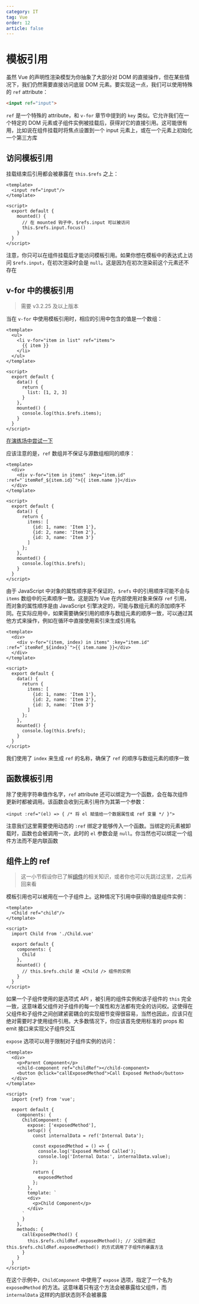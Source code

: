 ```yaml
---
category: IT
tag: Vue
order: 12
article: false
---
```


# 模板引用

虽然 Vue 的声明性渲染模型为你抽象了大部分对 DOM 的直接操作，但在某些情况下，我们仍然需要直接访问底层 DOM 元素。要实现这一点，我们可以使用特殊的 `ref` attribute：

```html
<input ref="input">
```

`ref` 是一个特殊的 attribute，和 `v-for` 章节中提到的 `key` 类似。它允许我们在一个特定的 DOM 元素或子组件实例被挂载后，获得对它的直接引用。这可能很有用，比如说在组件挂载时将焦点设置到一个 input 元素上，或在一个元素上初始化一个第三方库

## 访问模板引用

挂载结束后引用都会被暴露在 `this.$refs` 之上：

```vue
<template>
  <input ref="input"/>
</template>

<script>
  export default {
    mounted() {
      // 在 mounted 钩子中，$refs.input 可以被访问
      this.$refs.input.focus()
    }
  }
</script>
```

注意，你只可以在组件挂载后才能访问模板引用。如果你想在模板中的表达式上访问 `$refs.input`，在初次渲染时会是 `null`。这是因为在初次渲染前这个元素还不存在

## v-for 中的模板引用

> 需要 v3.2.25 及以上版本

当在 `v-for` 中使用模板引用时，相应的引用中包含的值是一个数组：

```vue
<template>
  <ul>
    <li v-for="item in list" ref="items">
      {{ item }}
    </li>
  </ul>
</template>

<script>
  export default {
    data() {
      return {
        list: [1, 2, 3]
      }
    },
    mounted() {
      console.log(this.$refs.items);
    }
  }
</script>
```

[在演练场中尝试一下](https://play.vuejs.org/#eNp9Uk1Pg0AQ/SuTjYc2qRDtrUETNT3oQY16cz0QGOjWZZfsRyUh/Hdnl0I9mCaEnY+3j/dm6Nld2yYHj2zDMlsY0bpbrrBrtXFQYpV76aDnCqDMXb5YjjGAQeeNmjIAKazbwOfVCq5XsP4ay0M4hlV4N9orh+WJoNDKaomJ1PXC7YRNLgxWNhEOG7uM97iiJ0tnUZRQs5W5Q8oAMi/jSZEUcListLnhLBCAUFEQZ6SzOhYtZ0c4QN9DxA1RIRGkUoycaSTN0vlLbMWcJbGVqJO91YrmFB1wVuimFRLNS+sEmeFsM3njLJdS/zzFmjMe4wjinR0W3//U97YLNc5eDVo0B+Rs7rnc1EheQnv7/owdxXOz0aWXhD7TfEMatA8aR9i9VyXJ/oOLah+bsHOh6g+77RwqO5kKQk+L5Ix+locz1k9y18l6WiQbfgGnFcbR)

应该注意的是，`ref` 数组并不保证与源数组相同的顺序：

```vue
<template>
  <div>
    <div v-for="item in items" :key="item.id" :ref="`itemRef_${item.id}`">{{ item.name }}</div>
  </div>
</template>

<script>
  export default {
    data() {
      return {
        items: [
          {id: 1, name: 'Item 1'},
          {id: 2, name: 'Item 2'},
          {id: 3, name: 'Item 3'}
        ]
      };
    },
    mounted() {
      console.log(this.$refs);
    }
  }
</script>
```

由于 JavaScript 中对象的属性顺序是不保证的，`$refs` 中的引用顺序可能不会与 `items` 数组中的元素顺序一致。这是因为 Vue 在内部使用对象来保存 `ref` 引用，而对象的属性顺序是由 JavaScript 引擎决定的，可能与数组元素的添加顺序不同。在实际应用中，如果需要确保引用的顺序与数组元素的顺序一致，可以通过其他方式来操作，例如在循环中直接使用索引来生成引用名

```vue
<template>
  <div>
    <div v-for="(item, index) in items" :key="item.id" :ref="`itemRef_${index}`">{{ item.name }}</div>
  </div>
</template>

<script>
  export default {
    data() {
      return {
        items: [
          {id: 1, name: 'Item 1'},
          {id: 2, name: 'Item 2'},
          {id: 3, name: 'Item 3'}
        ]
      };
    },
    mounted() {
      console.log(this.$refs);
    }
  }
</script>
```

我们使用了 `index` 来生成 `ref` 的名称，确保了 `ref` 的顺序与数组元素的顺序一致

## 函数模板引用

除了使用字符串值作名字，`ref` attribute 还可以绑定为一个函数，会在每次组件更新时都被调用。该函数会收到元素引用作为其第一个参数：

```vue
<input :ref="(el) => { /* 将 el 赋值给一个数据属性或 ref 变量 */ }">
```

注意我们这里需要使用动态的 `:ref` 绑定才能够传入一个函数。当绑定的元素被卸载时，函数也会被调用一次，此时的 `el` 参数会是 `null`。你当然也可以绑定一个组件方法而不是内联函数

## 组件上的 ref

> 这一小节假设你已了解[组件](component-basics.md)的相关知识，或者你也可以先跳过这里，之后再回来看

模板引用也可以被用在一个子组件上。这种情况下引用中获得的值是组件实例：

```vue
<template>
  <Child ref="child"/>
</template>

<script>
  import Child from './Child.vue'

  export default {
    components: {
      Child
    },
    mounted() {
      // this.$refs.child 是 <Child /> 组件的实例
    }
  }
</script>
```

如果一个子组件使用的是选项式 API ，被引用的组件实例和该子组件的 `this` 完全一致，这意味着父组件对子组件的每一个属性和方法都有完全的访问权。这使得在父组件和子组件之间创建紧密耦合的实现细节变得很容易，当然也因此，应该只在绝对需要时才使用组件引用。大多数情况下，你应该首先使用标准的 props 和 emit 接口来实现父子组件交互

`expose` 选项可以用于限制对子组件实例的访问：

```vue
<template>
  <div>
    <p>Parent Component</p>
    <child-component ref="childRef"></child-component>
    <button @click="callExposedMethod">Call Exposed Method</button>
  </div>
</template>

<script>
  import {ref} from 'vue';

  export default {
    components: {
      ChildComponent: {
        expose: ['exposedMethod'],
        setup() {
          const internalData = ref('Internal Data');

          const exposedMethod = () => {
            console.log('Exposed Method Called');
            console.log('Internal Data:', internalData.value);
          };

          return {
            exposedMethod
          };
        },
        template: `
        <div>
          <p>Child Component</p>
        </div>
      `
      }
    },
    methods: {
      callExposedMethod() {
        this.$refs.childRef.exposedMethod(); // 父组件通过 this.$refs.childRef.exposedMethod() 的方式调用了子组件的暴露方法
      }
    }
  }
</script>
```

在这个示例中，`ChildComponent` 中使用了 `expose` 选项，指定了一个名为 `exposedMethod` 的方法。这意味着只有这个方法会被暴露给父组件，而 `internalData` 这样的内部状态则不会被暴露